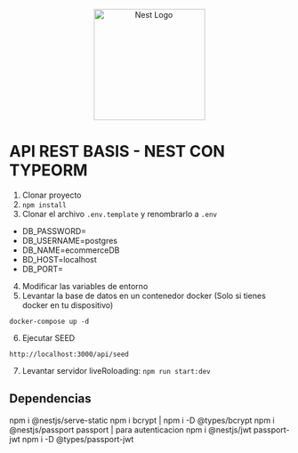 <p align="center">
  <a href="http://nestjs.com/" target="blank"><img src="https://nestjs.com/img/logo-small.svg" width="200" alt="Nest Logo" /></a>
</p>

# API REST BASIS - NEST CON TYPEORM  

1. Clonar proyecto
2. ```npm install```
3. Clonar el archivo ```.env.template``` y renombrarlo a ```.env```
- DB_PASSWORD=
- DB_USERNAME=postgres
- DB_NAME=ecommerceDB
- BD_HOST=localhost
- DB_PORT=

4. Modificar las variables de entorno
5. Levantar la base de datos en un contenedor docker (Solo si tienes docker en tu dispositivo)
```
docker-compose up -d
```

6. Ejecutar SEED 
```
http://localhost:3000/api/seed
```

7. Levantar servidor liveRoloading: ```npm run start:dev```


## Dependencias
npm i @nestjs/serve-static
npm i bcrypt | npm i -D @types/bcrypt
npm i @nestjs/passport passport   | para autenticacion
npm i @nestjs/jwt passport-jwt
npm i -D @types/passport-jwt

